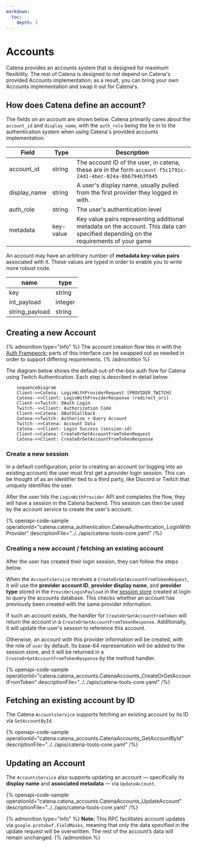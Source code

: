 ```yaml
---
markdown:
  toc: 
    depth: 3
---
```


# Accounts

Catena provides an accounts system that is designed for maximum flexibility. The rest of Catena is designed to _not_ depend on Catena's provided Accounts implementation; as a result, you can bring your own Accounts implementation and swap it out for Catena's.

## How does Catena define an account?

The fields on an account are shown below. Catena primarily cares about the `account_id` and `display_name`, with the `auth_role` being the tie in to the authentication system when using Catena's provided accounts implementation.

| Field        | Type      | Description                                                                                                                         |
|--------------|-----------|-------------------------------------------------------------------------------------------------------------------------------------|
| account_id   | string    | The account ID of the user, in catena, these are in the form `account-f5c1791c-24d1-4bec-824a-866794b3f045`                         |
| display_name | string    | A user's display name, usually pulled from the first provider they logged in with.                                                  |
| auth_role    | string    | The user's authentication level                                                                                                     |
| metadata     | key-value | Key value pairs representing additional metadata on the account. This data can specified depending on the requirements of your game |

An account may have an arbitrary number of **metadata key-value pairs** associated with it. These values are typed in order to enable you to write more robust code.

| name           | type    |
|----------------|---------|
| key            | string  |
| int_payload    | integer |
| string_payload | string  |

## Creating a new Account

{% admonition type="info" %}
The account creation flow ties in with the [Auth Framework](/core/auth/index.md); parts of this interface can be swapped out as needed in order to support differing requirements.
{% /admonition %}

The diagram below shows the default out-of-the-box auth flow for Catena using Twitch Authentication. Each step is described in detail below.

```mermaid
    sequenceDiagram
    Client->>Catena: LoginWithProviderRequest [PROVIDER_TWITCH]
    Catena-->>Client: LoginWithProviderResponse (redirect_uri)
    Client->>Twitch: OAuth Login
    Twitch-->>Client: Authorization Code
    Client->>Catena: OAuthCallback
    Catena->>Twitch: Authorize + Query Account
    Twitch-->>Catena: Account Data
    Catena-->>Client: Login Success (session-id)
    Client->>Catena: CreateOrGetAccountFromTokenRequest
    Catena->>Client: CreateOrGetAccountFromTokenResponse
```

### Create a new session

In a default configuration, prior to creating an account (or logging into an existing account) the user must first get a provider login session. This can be thought of as an identifier tied to a third party, like Discord or Twitch that uniquely identifies the user.

After the user hits the `LoginWithProvider` API and completes the flow, they will have a session in the Catena backend. This session can then be used by the account service to create the user's account.

{% openapi-code-sample operationId="catena.catena_authentication.CatenaAuthentication_LoginWithProvider" descriptionFile="../../apis/catena-tools-core.yaml" /%}

### Creating a new account / fetching an existing account

After the user has created their login session, they can follow the steps below.

When the `AccountsService` receives a `CreateOrGetAccountFromTokenRequest`, it will use the **provider account ID**, **provider display name**, and **provider type** stored in the `ProviderLoginPayload` in the [session store](../../core/auth/sessions.md#producing-a-session) created at login to query the accounts database. This checks whether an account has previously been created with the same provider information.

If such an account exists, the handler for `CreateOrGetAccountFromToken` will return the account in a `CreateOrGetAccountFromTokenResponse`. Additionally, it will update the user's session to reference this account.

Otherwise, an account with this provider information will be created, with the role of `user` by default. Its base-64 representation will be added to the session store, and it will be returned in a `CreateOrGetAccountFromTokenResponse` by the method handler.

{% openapi-code-sample operationId="catena.catena_accounts.CatenaAccounts_CreateOrGetAccountFromToken" descriptionFile="../../apis/catena-tools-core.yaml" /%}

## Fetching an existing account by ID

The Catena `AccountsService` supports fetching an existing account by its ID via `GetAccountById`.

{% openapi-code-sample operationId="catena.catena_accounts.CatenaAccounts_GetAccountById" descriptionFile="../../apis/catena-tools-core.yaml" /%}

## Updating an Account

The `AccountsService` also supports updating an account — specifically its **display name** and **associated metadata** — via `UpdateAccount`.

{% openapi-code-sample operationId="catena.catena_accounts.CatenaAccounts_UpdateAccount" descriptionFile="../../apis/catena-tools-core.yaml" /%}

{% admonition type="info" %}
**Note:** This RPC facilitates account updates via `google.protobuf.FieldMasks`, meaning that only the data specified in the update request will be overwritten. The rest of the account’s data will remain unchanged.
{% /admonition %}
